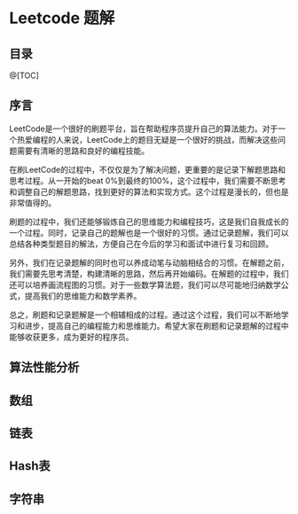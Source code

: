 # Leetcode 题解

## 目录

@[TOC]

## 序言

LeetCode是一个很好的刷题平台，旨在帮助程序员提升自己的算法能力。对于一个热爱编程的人来说，LeetCode上的题目无疑是一个很好的挑战，而解决这些问题需要有清晰的思路和良好的编程技能。

在刷LeetCode的过程中，不仅仅是为了解决问题，更重要的是记录下解题思路和思考过程。从一开始的beat 0%到最终的100%，这个过程中，我们需要不断思考和调整自己的解题思路，找到更好的算法和实现方式。这个过程是漫长的，但也是非常值得的。

刷题的过程中，我们还能够锻炼自己的思维能力和编程技巧，这是我们自我成长的一个过程。同时，记录自己的题解也是一个很好的习惯。通过记录题解，我们可以总结各种类型题目的解法，方便自己在今后的学习和面试中进行复习和回顾。

另外，我们在记录题解的同时也可以养成动笔与动脑相结合的习惯。在解题之前，我们需要先思考清楚，构建清晰的思路，然后再开始编码。在解题的过程中，我们还可以培养画流程图的习惯。对于一些数学算法题，我们可以尽可能地归纳数学公式，提高我们的思维能力和数学素养。

总之，刷题和记录题解是一个相辅相成的过程。通过这个过程，我们可以不断地学习和进步，提高自己的编程能力和思维能力。希望大家在刷题和记录题解的过程中能够收获更多，成为更好的程序员。

## 算法性能分析

## 数组

## 链表

## Hash表

## 字符串

##

